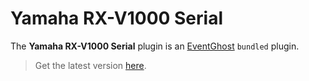 # Yamaha RX-V1000 Serial

The **Yamaha RX-V1000 Serial** plugin is an [EventGhost](https://github.com/EventGhost/EventGhost) `bundled` plugin.

> Get the latest version [here](https://github.com/EventGhost/EventGhost/tree/master/plugins/YamahaSerial).